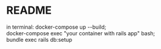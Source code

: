 # README

in terminal:
docker-compose up --build; <br />
docker-compose exec "your container with rails app" bash; <br />
bundle exec rails db:setup <br />
